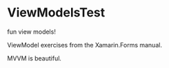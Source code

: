 # ViewModelsTest
fun view models!

ViewModel exercises from the Xamarin.Forms manual.

MVVM is beautiful.
